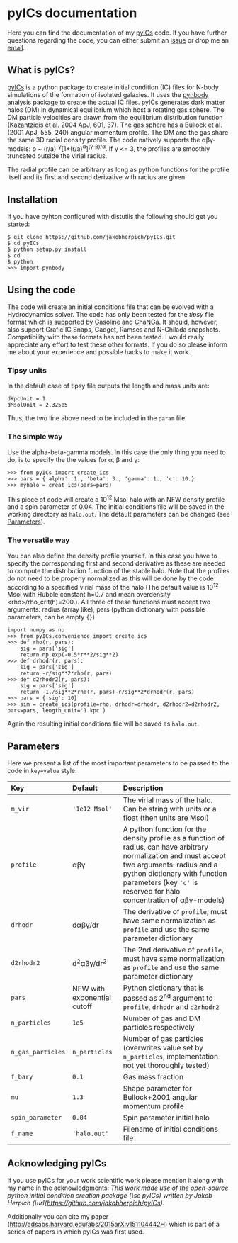 # pyICs documentation
Here you can find the documentation of my [pyICs](https://github.com/jakobherpich/pyICs) code. If you have further questions regarding the code, you can either submit an [issue](https://github.com/jakobherpich/pyICs/issues) or drop me an [email](mailto:herpich@mpia.de).

## What is pyICs?
[pyICs](https://github.com/jakobherpich/pyICs) is a python package to create initial condition (IC) files for N-body simulations of the formation of isolated galaxies. It uses the [pynbody](https://github.com/pynbody/pynbody) analysis package to create the actual IC files. pyICs generates dark matter halos (DM) in dynamical equilibrium which host a rotating gas sphere. The DM particle velocities are drawn from the equilibrium distribution function (Kazantzidis et al. 2004 ApJ, 601, 37). The gas sphere has a Bullock et al. (2001 ApJ, 555, 240) angular momentum profile. The DM and the gas share the same 3D radial density profile. The code natively supports the αβγ-models: ρ ~ (r/a)<sup>-γ</sup>[1+(r/a)<sup>α</sup>]<sup>(γ-β)/α</sup>. If γ <= 3, the profiles are smoothly truncated outside the virial radius.

The radial profile can be arbitrary as long as python functions for the profile itself and its first and second derivative with radius are given.

## Installation
If you have pyhton configured with distutils the following should get you started:
```
$ git clone https://github.com/jakobherpich/pyICs.git
$ cd pyICs
$ python setup.py install
$ cd ..
$ python
>>> import pynbody
```

## Using the code
The code will create an initial conditions file that can be evolved with a Hydrodynamics solver. The code has only been tested for the *tipsy* file format which is supported by [Gasoline](http://adsabs.harvard.edu/abs/2004NewA....9..137W) and [ChaNGa](https://github.com/N-BodyShop/changa). It should, however, also support Grafic IC Snaps, Gadget, Ramses and N-Chilada snapshots. Compatibility with these formats has not been tested. I would really appreciate any effort to test these other formats. If you do so please inform me about your experience and possible hacks to make it work.

### Tipsy units
In the default case of tipsy file outputs the length and mass units are:
```
dKpcUnit = 1.
dMsolUnit = 2.325e5
```
Thus, the two line above need to be included in the `param` file.

### The simple way
Use the alpha-beta-gamma models. In this case the only thing you need to do, is to specify the the values for α, β and γ:
```
>>> from pyICs import create_ics
>>> pars = {'alpha': 1., 'beta': 3., 'gamma': 1., 'c': 10.}
>>> myhalo = creat_ics(pars=pars)
```
This piece of code will create a 10<sup>12</sup> Msol halo with an NFW density profile and a spin parameter of 0.04. The initial conditions file will be saved in the working directory as `halo.out`. The default parameters can be changed (see [Parameters](#parameters)).

### The versatile way
You can also define the density profile yourself. In this case you have to specify the corresponding first and second derivative as these are needed to compute the distribution function of the stable halo. Note that the profiles do not need to be properly normalized as this will be done by the code according to a specified virial mass of the halo (The default value is 10<sup>12</sup> Msol with Hubble constant h=0.7 and mean overdensity &lt;rho&gt;/rho_crit(h)=200.). All three of these functions must accept two arguments: radius (array like), pars (python dictionary with possible parameters, can be empty `{}`)
```
import numpy as np
>>> from pyICs.convenience import create_ics
>>> def rho(r, pars):
    sig = pars['sig']
    return np.exp(-0.5*r**2/sig**2)
>>> def drhodr(r, pars):
    sig = pars['sig']
    return -r/sig**2*rho(r, pars)
>>> def d2rhodr2(r, pars):
    sig = pars['sig']
    return -1./sig**2*rho(r, pars)-r/sig**2*drhodr(r, pars)
>>> pars = {'sig': 10}
>>> sim = create_ics(profile=rho, drhodr=drhodr, d2rhodr2=d2rhodr2, pars=pars, length_unit='1 kpc')
```
Again the resulting initial conditions file will be saved as `halo.out`.

## Parameters
Here we present a list of the most important parameters to be passed to the code in `key=value` style:

Key | Default | Description 
:-----|:---------|:-------------
`m_vir`| `'1e12 Msol'` | The virial mass of the halo. Can be string with units or a float (then units are Msol)
`profile`| αβγ | A python function for the density profile as a function of radius, can have arbitrary normalization and must accept two arguments: radius and a python dictionary with function parameters (key `'c'` is reserved for halo concentration of αβγ-models)
`drhodr`| dαβγ/dr | The derivative of `profile`, must have same normalization as `profile` and use the same parameter dictionary 
`d2rhodr2` | d<sup>2</sup>αβγ/dr<sup>2</sup> |The 2nd derivative of `profile`, must have same normalization as `profile` and use the same parameter dictionary 
`pars`| NFW with exponential cutoff | Python dictionary that is passed as 2<sup>nd</sup> argument to `profile`, `drhodr` and `d2rhodr2` 
`n_particles`|`1e5`| Number of gas and DM particles respectively 
`n_gas_particles`|`n_particles`| Number of gas particles (overwrites value set by `n_particles`, implementation not yet thoroughly tested)
`f_bary`| `0.1` | Gas mass fraction 
`mu`| `1.3` | Shape parameter for Bullock+2001 angular momentum profile 
`spin_parameter`|`0.04`|Spin parameter initial halo
`f_name`|`'halo.out'`|Filename of initial conditions file

## Acknowledging pyICs
If you use pyICs for your work scientific work please mention it along with my name in the acknowledgments:
*This work made use of the open-source python initial condition creation package {\sc pyICs} written by Jakob Herpich (\url{https://github.com/jakobherpich/pyICs).*

Additionally you can cite my paper (http://adsabs.harvard.edu/abs/2015arXiv151104442H) which is part of a series of papers in which pyICs was first used.
